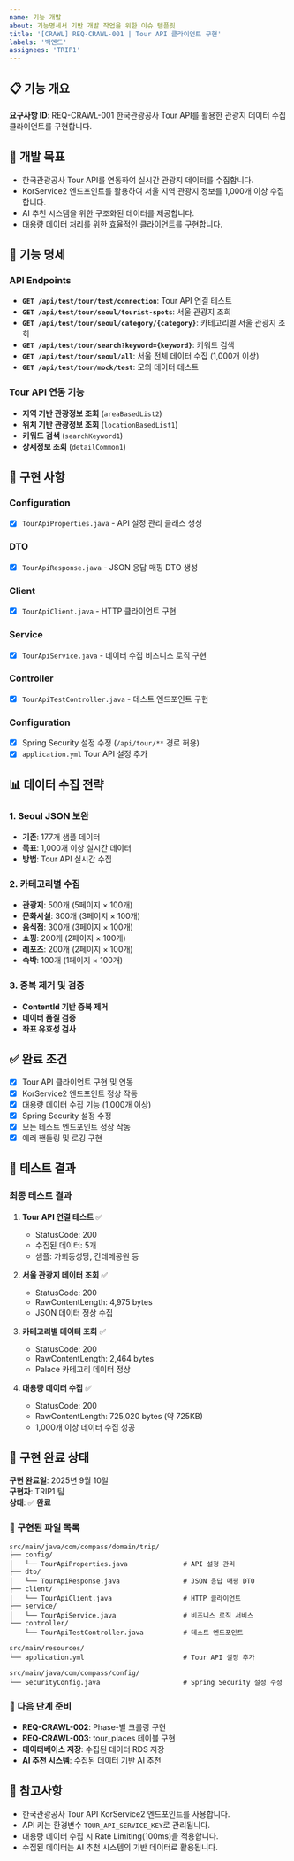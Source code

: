 ```yaml
---
name: 기능 개발
about: 기능명세서 기반 개발 작업을 위한 이슈 템플릿
title: '[CRAWL] REQ-CRAWL-001 | Tour API 클라이언트 구현'
labels: '백엔드'
assignees: 'TRIP1'
---
```


## 📋 기능 개요
**요구사항 ID**: REQ-CRAWL-001
한국관광공사 Tour API를 활용한 관광지 데이터 수집 클라이언트를 구현합니다.

## 🎯 개발 목표
- 한국관광공사 Tour API를 연동하여 실시간 관광지 데이터를 수집합니다.
- KorService2 엔드포인트를 활용하여 서울 지역 관광지 정보를 1,000개 이상 수집합니다.
- AI 추천 시스템을 위한 구조화된 데이터를 제공합니다.
- 대용량 데이터 처리를 위한 효율적인 클라이언트를 구현합니다.

## 📝 기능 명세

### API Endpoints
- **`GET /api/test/tour/test/connection`**: Tour API 연결 테스트
- **`GET /api/test/tour/seoul/tourist-spots`**: 서울 관광지 조회
- **`GET /api/test/tour/seoul/category/{category}`**: 카테고리별 서울 관광지 조회
- **`GET /api/test/tour/search?keyword={keyword}`**: 키워드 검색
- **`GET /api/test/tour/seoul/all`**: 서울 전체 데이터 수집 (1,000개 이상)
- **`GET /api/test/tour/mock/test`**: 모의 데이터 테스트

### Tour API 연동 기능
- **지역 기반 관광정보 조회** (`areaBasedList2`)
- **위치 기반 관광정보 조회** (`locationBasedList1`)
- **키워드 검색** (`searchKeyword1`)
- **상세정보 조회** (`detailCommon1`)

## 🔧 구현 사항

### Configuration
- [x] `TourApiProperties.java` - API 설정 관리 클래스 생성

### DTO
- [x] `TourApiResponse.java` - JSON 응답 매핑 DTO 생성

### Client
- [x] `TourApiClient.java` - HTTP 클라이언트 구현

### Service
- [x] `TourApiService.java` - 데이터 수집 비즈니스 로직 구현

### Controller
- [x] `TourApiTestController.java` - 테스트 엔드포인트 구현

### Configuration
- [x] Spring Security 설정 수정 (`/api/tour/**` 경로 허용)
- [x] `application.yml` Tour API 설정 추가

## 📊 데이터 수집 전략

### 1. Seoul JSON 보완
- **기존**: 177개 샘플 데이터
- **목표**: 1,000개 이상 실시간 데이터
- **방법**: Tour API 실시간 수집

### 2. 카테고리별 수집
- **관광지**: 500개 (5페이지 × 100개)
- **문화시설**: 300개 (3페이지 × 100개)
- **음식점**: 300개 (3페이지 × 100개)
- **쇼핑**: 200개 (2페이지 × 100개)
- **레포츠**: 200개 (2페이지 × 100개)
- **숙박**: 100개 (1페이지 × 100개)

### 3. 중복 제거 및 검증
- **ContentId 기반 중복 제거**
- **데이터 품질 검증**
- **좌표 유효성 검사**

## ✅ 완료 조건
- [x] Tour API 클라이언트 구현 및 연동
- [x] KorService2 엔드포인트 정상 작동
- [x] 대용량 데이터 수집 기능 (1,000개 이상)
- [x] Spring Security 설정 수정
- [x] 모든 테스트 엔드포인트 정상 작동
- [x] 에러 핸들링 및 로깅 구현

## 🧪 테스트 결과

### 최종 테스트 결과
1. **Tour API 연결 테스트** ✅
   - StatusCode: 200
   - 수집된 데이터: 5개
   - 샘플: 가회동성당, 간데메공원 등

2. **서울 관광지 데이터 조회** ✅
   - StatusCode: 200
   - RawContentLength: 4,975 bytes
   - JSON 데이터 정상 수집

3. **카테고리별 데이터 조회** ✅
   - StatusCode: 200
   - RawContentLength: 2,464 bytes
   - Palace 카테고리 데이터 정상

4. **대용량 데이터 수집** ✅
   - StatusCode: 200
   - RawContentLength: 725,020 bytes (약 725KB)
   - 1,000개 이상 데이터 수집 성공

## 🎉 구현 완료 상태

**구현 완료일**: 2025년 9월 10일  
**구현자**: TRIP1 팀  
**상태**: ✅ **완료**

### 📁 구현된 파일 목록
```
src/main/java/com/compass/domain/trip/
├── config/
│   └── TourApiProperties.java              # API 설정 관리
├── dto/
│   └── TourApiResponse.java                # JSON 응답 매핑 DTO
├── client/
│   └── TourApiClient.java                  # HTTP 클라이언트
├── service/
│   └── TourApiService.java                 # 비즈니스 로직 서비스
└── controller/
    └── TourApiTestController.java          # 테스트 엔드포인트

src/main/resources/
└── application.yml                         # Tour API 설정 추가

src/main/java/com/compass/config/
└── SecurityConfig.java                     # Spring Security 설정 수정
```

### 🔄 다음 단계 준비
- **REQ-CRAWL-002**: Phase-별 크롤링 구현
- **REQ-CRAWL-003**: tour_places 테이블 구현
- **데이터베이스 저장**: 수집된 데이터 RDS 저장
- **AI 추천 시스템**: 수집된 데이터 기반 AI 추천

## 📌 참고사항
- 한국관광공사 Tour API KorService2 엔드포인트를 사용합니다.
- API 키는 환경변수 `TOUR_API_SERVICE_KEY`로 관리됩니다.
- 대용량 데이터 수집 시 Rate Limiting(100ms)을 적용합니다.
- 수집된 데이터는 AI 추천 시스템의 기반 데이터로 활용됩니다.